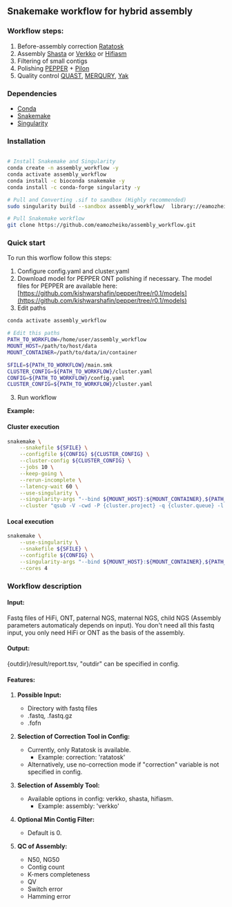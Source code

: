 ## Snakemake workflow for hybrid assembly
### Workflow steps:
1. Before-assembly correction [Ratatosk](https://github.com/DecodeGenetics/Ratatosk)
2. Assembly [Shasta](https://github.com/chanzuckerberg/shasta) or [Verkko](https://github.com/marbl/verkko) or [Hifiasm](https://github.com/chhylp123/hifiasm)
3. Filtering of small contigs
4. Polishing [PEPPER](https://github.com/kishwarshafin/pepper/tree/r0.1) + [Pilon](https://github.com/broadinstitute/pilon)
5. Quality control [QUAST](https://github.com/ablab/quast), [MERQURY](https://github.com/marbl/merqury), [Yak](https://github.com/lh3/yak)

### Dependencies
- [Conda](https://github.com/conda/conda)
- [Snakemake](https://snakemake.github.io/)
- [Singularity](https://singularity.hpcng.org)
  

### Installation
```bash

# Install Snakemake and Singularity
conda create -n assembly_workflow -y
conda activate assembly_workflow
conda install -c bioconda snakemake -y
conda install -c conda-forge singularity -y

# Pull and Converting .sif to sandbox (Highly recommended)
sudo singularity build --sandbox assembly_workflow/  library://eamozheiko/containers/assembly_workflow:1.4

# Pull Snakemake workflow
git clone https://github.com/eamozheiko/assembly_workflow.git
```

### Quick start
To run this worflow follow this steps:
1. Configure config.yaml and cluster.yaml
2. Download model for PEPPER ONT polishing if necessary. The model files for PEPPER are available here: [https://github.com/kishwarshafin/pepper/tree/r0.1/models](https://github.com/kishwarshafin/pepper/tree/r0.1/models)
3. Edit paths
```bash
conda activate assembly_workflow

# Edit this paths
PATH_TO_WORKFLOW=/home/user/assembly_workflow
MOUNT_HOST=/path/to/host/data
MOUNT_CONTAINER=/path/to/data/in/container

SFILE=${PATH_TO_WORKFLOW}/main.smk
CLUSTER_CONFIG=${PATH_TO_WORKFLOW}/cluster.yaml
CONFIG=${PATH_TO_WORKFLOW}/config.yaml
CLUSTER_CONFIG=${PATH_TO_WORKFLOW}/cluster.yaml
```
3. Run workflow

**Example:**
#### Cluster execution
```bash
snakemake \
    --snakefile ${SFILE} \
    --configfile ${CONFIG} ${CLUSTER_CONFIG} \
    --cluster-config ${CLUSTER_CONFIG} \
    --jobs 10 \
    --keep-going \
    --rerun-incomplete \
    --latency-wait 60 \
    --use-singularity \
    --singularity-args "--bind ${MOUNT_HOST}:${MOUNT_CONTAINER},${PATH_TO_WORKFLOW}:${PATH_TO_WORKFLOW}" \
    --cluster "qsub -V -cwd -P {cluster.project} -q {cluster.queue} -l vf={cluster.mem},p={cluster.cores} -binding linear:{cluster.cores} -o {cluster.output} -e {cluster.error}"
```
#### Local execution
```bash
snakemake \
    --use-singularity \
    --snakefile ${SFILE} \
    --configfile ${CONFIG} \
    --singularity-args "--bind ${MOUNT_HOST}:${MOUNT_CONTAINER},${PATH_TO_WORKFLOW}:${PATH_TO_WORKFLOW}" \
    --cores 4
```

### Workflow description
#### Input:
Fastq files of HiFi, ONT, paternal NGS, maternal NGS, child NGS (Assembly parameters automaticaly depends on input).
You don't need all this fastq input, you only need HiFi or ONT as the basis of the assembly.
    
#### Output:

{outdir}/result/report.tsv, "outdir" can be specified in config.
    
#### Features:

1. **Possible Input:**
   - Directory with fastq files
   - .fastq, .fastq.gz
   - .fofn

2. **Selection of Correction Tool in Config:**
   - Currently, only Ratatosk is available.
     - Example: correction: 'ratatosk'
   - Alternatively, use no-correction mode if "correction" variable is not specified in config.

3. **Selection of Assembly Tool:**
   - Available options in config: verkko, shasta, hifiasm.
     - Example: assembly: 'verkko'

4. **Optional Min Contig Filter:**
   - Default is 0.

5. **QC of Assembly:**
   - N50, NG50
   - Contig count
   - K-mers completeness
   - QV
   - Switch error
   - Hamming error



